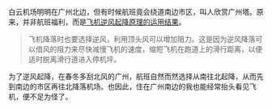 白云机场明明在广州北边，但有时候航班竟会绕道南边市区，叫人欣赏广州塔。原来，并非航班福利，而是[飞机逆风起降原理的运用结果](http://www.caacnews.com.cn/1/6/201902/t20190227_1268005.html)。

> 飞机降落时也要选择逆风，利用顶头风可以增加阻力。这是因为逆风降落可以借风的阻力来尽快减慢飞机的速度，缩短飞机在跑道上的滑行距离，以便适时脱离滑行道进入停机坪。

为了逆风起降，在春冬多刮北风的广州，航班自然而然选择从南往北起降，从而先到南边的市区再往北降落机场。也因此，住在广州南边的我也能经常抬头看见飞机，便不足为怪了。